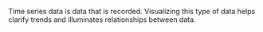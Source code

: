 Time series data is data that is recorded. Visualizing this type of data helps clarify trends and illuminates relationships between data.